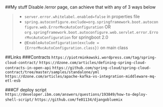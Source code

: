 ##My stuff
Disable /error page, can achieve that with any of 3 ways below
> * `server.error.whitelabel.enabled=false` in properties file
> *  `spring.autoconfigure.exclude=org.springframework.boot.autoconfigure.web.ErrorMvcAutoConfiguration` OR `org.springframework.boot.autoconfigure.web.servlet.error.ErrorMvcAutoConfiguration` for springboot 2.0
> * `@EnableAutoConfiguration(exclude = {ErrorMvcAutoConfiguration.class})` on main class


##Links
###Contracts
`https://piotrminkowski.wordpress.com/tag/spring-cloud-contract/`
`https://dzone.com/articles/defining-spring-cloud-contracts-in-open-api`
`https://github.com/spring-cloud/spring-cloud-contract/tree/master/samples/standalone/yml`
`https://dzone.com/articles/apache-kafka-vs-integration-middleware-mq-etl-esb`

###CF deploy script
`https://developer.ibm.com/answers/questions/193849/how-to-deploy-shell-script/`
`https://github.com/fe01134/djangobluemix`